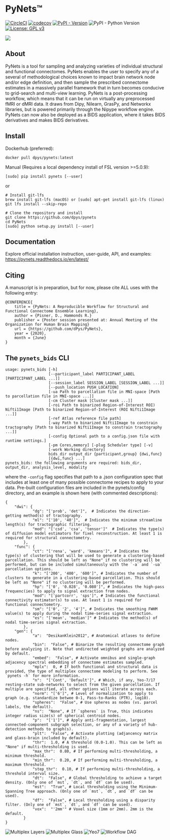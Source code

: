 PyNets™
=======
[![CircleCI](https://circleci.com/gh/dPys/PyNets.svg?style=svg)](https://circleci.com/gh/dPys/PyNets)
[![codecov](https://codecov.io/gh/dPys/PyNets/branch/master/graph/badge.svg)](https://codecov.io/gh/dPys/PyNets?branch=master)
[![PyPI - Version](https://img.shields.io/pypi/v/omniduct.svg)](https://pypi.org/project/pynets/)
![PyPI - Python Version](https://img.shields.io/pypi/pyversions/pynets.svg)
[![License: GPL v3](https://img.shields.io/badge/License-GPLv3-blue.svg)](https://www.gnu.org/licenses/gpl-3.0)

![](docs/_static/logo.png)

About
-----
PyNets is a tool for sampling and analyzing varieties of individual structural and functional connectomes. PyNets enables the user to specify any of a several of methodological choices known to impact brain network node and/or edge definition, and then sample the prescribed connectome estimates in a massively parallel framework that in turn becomes conducive to grid-search and multi-view learning. PyNets is a post-processing workflow, which means that it can be run on virtually any preprocessed fMRI or dMRI data. It draws from Dipy, Nilearn, GrasPy, and Networkx libraries, but is powered primarily through the Nipype workflow engine. PyNets can now also be deployed as a BIDS application, where it takes BIDS derivatives and makes BIDS derivatives.

Install
-------
Dockerhub (preferred):
```
docker pull dpys/pynets:latest
```

Manual (Requires a local dependency install of FSL version >=5.0.9):
```
[sudo] pip install pynets [--user]
```
or
```
# Install git-lfs
brew install git-lfs (macOS) or [sudo] apt-get install git-lfs (linux)
git lfs install --skip-repo

# Clone the repository and install
git clone https://github.com/dpys/pynets
cd PyNets
[sudo] python setup.py install [--user]
```

Documentation
-------------
Explore official installation instruction, user-guide, API, and examples: <https://pynets.readthedocs.io/en/latest/>

Citing
------
A manuscript is in preparation, but for now, please cite ALL uses with the following entry:
```
@CONFERENCE{
    title = {PyNets: A Reproducible Workflow for Structural and Functional Connectome Ensemble Learning},
    author = {Pisner, D., Hammonds R.}
    publisher = {Poster session presented at: Annual Meeting of the Organization for Human Brain Mapping}
    url = {https://github.com/dPys/PyNets},
    year = {2020},
    month = {June}
}
```

The `pynets_bids` CLI
---------------------
```
usage: pynets_bids [-h]
                   [--participant_label PARTICIPANT_LABEL [PARTICIPANT_LABEL ...]]
                   [--session_label SESSION_LABEL [SESSION_LABEL ...]]
                   [--push_location PUSH_LOCATION]
                   [-ua Path to parcellation file in MNI-space [Path to parcellation file in MNI-space ...]]
                   [-cm Cluster mask [Cluster mask ...]]
                   [-roi Path to binarized Region-of-Interest ROI) Nifti1Image [Path to binarized Region-of-Interest (ROI Nifti1Image ...]]
                   [-ref Atlas reference file path]
                   [-way Path to binarized Nifti1Image to constrain tractography [Path to binarized Nifti1Image to constrain tractography ...]]
                   [-config Optional path to a config.json file with runtime settings.]
                   [-pm Cores,memory] [-plug Scheduler type] [-v]
                   [-work Working directory]
                   bids_dir output_dir {participant,group} {dwi,func}
                   [{dwi,func} ...]
pynets_bids: the following arguments are required: bids_dir, output_dir, analysis_level, modality
```

where the `-config` flag specifies that path to a .json configuration spec that includes at least one of many possible connectome recipes to apply to your data. Pre-built configuration files are included in the pynets/config directory, and an example is shown here (with commented descriptions):

```
{
    "dwi": {
            "dg": "['prob', 'det']",  # Indicates the direction-getting method(s) of tractography.
            "ml": "['10', '40']",  # Indicates the minimum streamline length(s) for tractographic filtering.
            "mod": "['csd', 'csa', 'tensor']"  # Indicates the type(s) of diffusion model estimators for fixel reconstruction. At least 1 is required for structural connectometry.
        },
    "func": {
            "ct": "['rena', 'ward', 'kmeans']", # Indicates the type(s) of clustering that will be used to generate a clustering-based parcellation. This should be left as "None" if no clustering will be performed, but can be included simultaneously with the `-a` and `-ua` parcellation options.
            "k": "['200', '400', '600']", # Indicates the number of clusters to generate in a clustering-based parcellation. This should be left as "None" if no clustering will be performed.
            "hp": "['0', '0.028', '0.080']", # Indicates the high-pass frequenc(ies) to apply to signal extraction from nodes.
            "mod": "['partcorr', 'sps']", # Indicates the functional connectivity estimator(s) to use. At least 1 is required for functional connectometry.
            "sm": "['0', '2', '4']", # Indicates the smoothing FWHM value(s) to apply during the nodal time-series signal extraction.
            "es": "['mean', 'median']" # Indicates the method(s) of nodal time-series signal extraction.
        },
    "gen": {
            "a":  "DesikanKlein2012", # Anatomical atlases to define nodes.
            "bin":  "False", # Binarize the resulting connectome graph before analyzing it. Note that undirected weighted graphs are analyzed by default.
            "embed":  "False", # Activate omnibus and single-graph adjacency spectral embedding of connectome estimates sampled.
            "mplx":  0, # If both functional and structural data is provided, the type of multiplex connectome modeling to perform. See `pynets -h` for more information.
            "n":  "['Cont', 'Default']", # Which, if any, Yeo-7/17 resting-state sub-networks to select from the given parcellation. If multiple are specified, all other options will iterate across each.
            "norm": "['6']", # Level of normalization to apply to graph (e.g. standardize betwee 0-1, Pass-to-Ranks (PTR), log10).
            "spheres":  "False", # Use spheres as nodes (vs. parcel labels, the default).
            "ns":  "None", # If `spheres` is True, this indicates integer radius size(s) of spherical centroid nodes.
            "p":  "['1']", # Apply anti-fragmentation, largest connected-component subgraph selection, or any of a variety of hub-detection methods to graph(s).
            "plt":  "False", # Activate plotting (adjancency matrix and glass-brain included by default).
            "thr":  1.0, # A threshold (0.0-1.0). This can be left as "None" if multi-thresholding is used.
            "max_thr":  0.80, # If performing multi-thresholding, a minimum threshold.
            "min_thr":  0.20, # If performing multi-thresholding, a maximum threshold.
            "step_thr":  0.10, # If performing multi-thresholding, a threshold interval size.
            "dt":  "False", # Global thresholding to achieve a target density. (Only one of `mst`, `dt`, and `df` can be used).
            "mst":  "True", # Local thresholding using the Minimum-Spanning Tree approach. (Only one of `mst`, `dt`, and `df` can be used).
            "df":  "False", # Local thresholding using a disparity filter. (Only one of `mst`, `dt`, and `df` can be used).
            "vox":  "'2mm'" # Voxel size (1mm or 2mm). 2mm is the default.
        }
}
```

![Multiplex Layers](docs/_static/structural_functional_multiplex.png)
![Multiplex Glass](docs/_static/glassbrain_mplx.png)
![Yeo7](docs/_static/yeo7_mosaic.png)
![Workflow DAG](docs/_static/graph.png)
